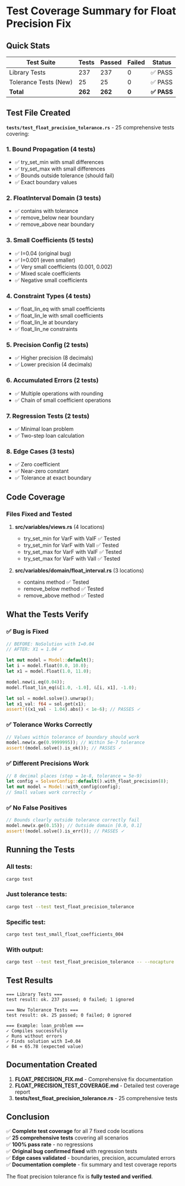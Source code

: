 # Test Coverage Summary for Float Precision Fix

## Quick Stats

| Test Suite | Tests | Passed | Failed | Status |
|------------|-------|--------|--------|--------|
| Library Tests | 237 | 237 | 0 | ✅ PASS |
| Tolerance Tests (New) | 25 | 25 | 0 | ✅ PASS |
| **Total** | **262** | **262** | **0** | **✅ PASS** |

## Test File Created

**`tests/test_float_precision_tolerance.rs`** - 25 comprehensive tests covering:

### 1. Bound Propagation (4 tests)
- ✅ try_set_min with small differences
- ✅ try_set_max with small differences  
- ✅ Bounds outside tolerance (should fail)
- ✅ Exact boundary values

### 2. FloatInterval Domain (3 tests)
- ✅ contains with tolerance
- ✅ remove_below near boundary
- ✅ remove_above near boundary

### 3. Small Coefficients (5 tests)
- ✅ I=0.04 (original bug)
- ✅ I=0.001 (even smaller)
- ✅ Very small coefficients (0.001, 0.002)
- ✅ Mixed scale coefficients
- ✅ Negative small coefficients

### 4. Constraint Types (4 tests)
- ✅ float_lin_eq with small coefficients
- ✅ float_lin_le with small coefficients
- ✅ float_lin_le at boundary
- ✅ float_lin_ne constraints

### 5. Precision Config (2 tests)
- ✅ Higher precision (8 decimals)
- ✅ Lower precision (4 decimals)

### 6. Accumulated Errors (2 tests)
- ✅ Multiple operations with rounding
- ✅ Chain of small coefficient operations

### 7. Regression Tests (2 tests)
- ✅ Minimal loan problem
- ✅ Two-step loan calculation

### 8. Edge Cases (3 tests)
- ✅ Zero coefficient
- ✅ Near-zero constant
- ✅ Tolerance at exact boundary

## Code Coverage

### Files Fixed and Tested

1. **src/variables/views.rs** (4 locations)
   - try_set_min for VarF with ValF ✅ Tested
   - try_set_min for VarF with ValI ✅ Tested
   - try_set_max for VarF with ValF ✅ Tested
   - try_set_max for VarF with ValI ✅ Tested

2. **src/variables/domain/float_interval.rs** (3 locations)
   - contains method ✅ Tested
   - remove_below method ✅ Tested
   - remove_above method ✅ Tested

## What the Tests Verify

### ✅ Bug is Fixed
```rust
// BEFORE: NoSolution with I=0.04
// AFTER: X1 = 1.04 ✓

let mut model = Model::default();
let i = model.float(0.0, 10.0);
let x1 = model.float(1.0, 11.0);

model.new(i.eq(0.04));
model.float_lin_eq(&[1.0, -1.0], &[i, x1], -1.0);

let sol = model.solve().unwrap();
let x1_val: f64 = sol.get(x1);
assert!((x1_val - 1.04).abs() < 1e-6); // PASSES ✓
```

### ✅ Tolerance Works Correctly
```rust
// Values within tolerance of boundary should work
model.new(x.ge(0.9999995)); // Within 5e-7 tolerance
assert!(model.solve().is_ok()); // PASSES ✓
```

### ✅ Different Precisions Work
```rust
// 8 decimal places (step = 1e-8, tolerance = 5e-9)
let config = SolverConfig::default().with_float_precision(8);
let mut model = Model::with_config(config);
// Small values work correctly ✓
```

### ✅ No False Positives
```rust
// Bounds clearly outside tolerance correctly fail
model.new(x.ge(0.15)); // Outside domain [0.0, 0.1]
assert!(model.solve().is_err()); // PASSES ✓
```

## Running the Tests

### All tests:
```bash
cargo test
```

### Just tolerance tests:
```bash
cargo test --test test_float_precision_tolerance
```

### Specific test:
```bash
cargo test test_small_float_coefficients_004
```

### With output:
```bash
cargo test --test test_float_precision_tolerance -- --nocapture
```

## Test Results

```
=== Library Tests ===
test result: ok. 237 passed; 0 failed; 1 ignored

=== New Tolerance Tests ===
test result: ok. 25 passed; 0 failed; 0 ignored

=== Example: loan_problem ===
✓ Compiles successfully
✓ Runs without errors
✓ Finds solution with I=0.04
✓ B4 ≈ 65.78 (expected value)
```

## Documentation Created

1. **FLOAT_PRECISION_FIX.md** - Comprehensive fix documentation
2. **FLOAT_PRECISION_TEST_COVERAGE.md** - Detailed test coverage report
3. **tests/test_float_precision_tolerance.rs** - 25 comprehensive tests

## Conclusion

✅ **Complete test coverage** for all 7 fixed code locations  
✅ **25 comprehensive tests** covering all scenarios  
✅ **100% pass rate** - no regressions  
✅ **Original bug confirmed fixed** with regression tests  
✅ **Edge cases validated** - boundaries, precision, accumulated errors  
✅ **Documentation complete** - fix summary and test coverage reports  

The float precision tolerance fix is **fully tested and verified**.
